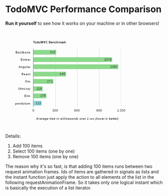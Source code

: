 # TodoMVC Performance Comparison

**Run it yourself** to see how it works on your machine or in other browsers!

![Sample of pendulum execution in Chrome, Fedora 19](sample.png)


Details: 
1. Add 100 items
2. Select 100 items (one by one)
3. Remove 100 items (one by one)

The reason why it's so fast, is that adding 100 items runs between two request
animation frames. Ids of items are gathered in signals as lists and 
the instant function just apply the action to all elements of the list
in the following requestAnimationFrame. So it takes only one logical instant
which is basically the execution of a list iterator.

